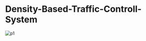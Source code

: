 # Density-Based-Traffic-Controll-System
![p1](https://user-images.githubusercontent.com/104709723/178216482-2476737a-b69e-4747-8ed8-4bb5d250fe25.png)
